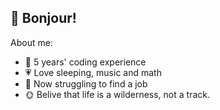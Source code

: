 ## 🍺 Bonjour!

About me:

- 🔧 5 years' coding experience
- 💗 Love sleeping, music and math
- 🎯 Now struggling to find a job
- 🌞 Belive that life is a wilderness, not a track. 

